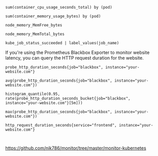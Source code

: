 

```
sum(container_cpu_usage_seconds_total) by (pod)

sum(container_memory_usage_bytes) by (pod)

node_memory_MemFree_bytes

node_memory_MemTotal_bytes

kube_job_status_succeeded | label_values(job_name)

```

If you're using the Prometheus Blackbox Exporter to monitor website latency, 
you can query the HTTP request duration for the website.

```
probe_http_duration_seconds{job="blackbox", instance="your-website.com"}

avg(probe_http_duration_seconds{job="blackbox", instance="your-website.com"})

histogram_quantile(0.95, rate(probe_http_duration_seconds_bucket{job="blackbox", instance="your-website.com"}[5m]))

max(probe_http_duration_seconds{job="blackbox", instance="your-website.com"})

http_request_duration_seconds{service="frontend", instance="your-website.com"}



```

https://github.com/nik786/monitor/tree/master/monitor-kubernetes
